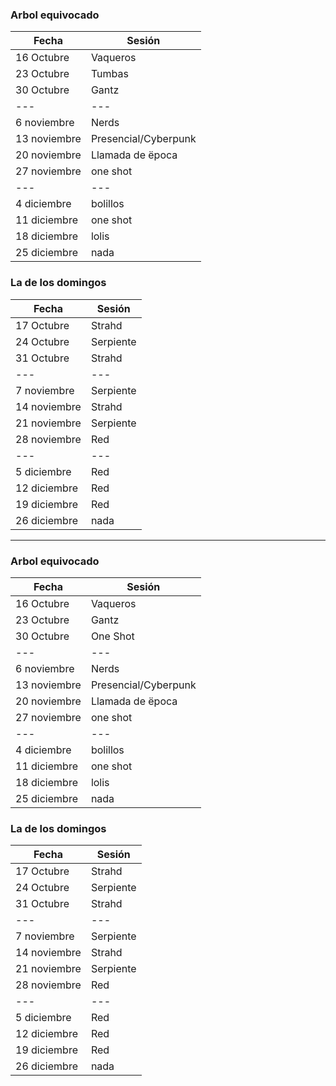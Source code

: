 

### Arbol equivocado

|Fecha|Sesión|
|---|---|
|16 Octubre|Vaqueros|
|23 Octubre|Tumbas|
|30 Octubre|Gantz|
|---|---|
|6 noviembre|Nerds|
|13 noviembre|Presencial/Cyberpunk|
|20 noviembre|Llamada de ëpoca|
|27 noviembre|one shot|
|---|---|
|4 diciembre|bolillos
|11 diciembre|one shot|
|18 diciembre|lolis|
|25 diciembre|nada|


### La de los domingos

|Fecha|Sesión|
|---|---|
|17 Octubre|Strahd|
|24 Octubre|Serpiente|
|31 Octubre|Strahd|
|---|---|
|7 noviembre|Serpiente|
|14 noviembre|Strahd|
|21 noviembre|Serpiente|
|28 noviembre|Red|
|---|---|
|5 diciembre|Red|
|12 diciembre|Red|
|19 diciembre|Red|
|26 diciembre|nada|


---

### Arbol equivocado

|Fecha|Sesión|
|---|---|
|16 Octubre|Vaqueros|
|23 Octubre|Gantz|
|30 Octubre|One Shot|
|---|---|
|6 noviembre|Nerds|
|13 noviembre|Presencial/Cyberpunk|
|20 noviembre|Llamada de ëpoca|
|27 noviembre|one shot|
|---|---|
|4 diciembre|bolillos
|11 diciembre|one shot|
|18 diciembre|lolis|
|25 diciembre|nada|


### La de los domingos

|Fecha|Sesión|
|---|---|
|17 Octubre|Strahd|
|24 Octubre|Serpiente|
|31 Octubre|Strahd|
|---|---|
|7 noviembre|Serpiente|
|14 noviembre|Strahd|
|21 noviembre|Serpiente|
|28 noviembre|Red|
|---|---|
|5 diciembre|Red|
|12 diciembre|Red|
|19 diciembre|Red|
|26 diciembre|nada|
